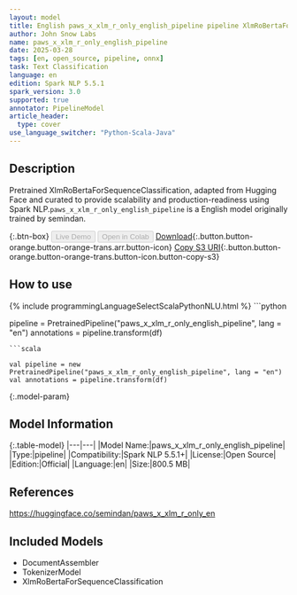 ```yaml
---
layout: model
title: English paws_x_xlm_r_only_english_pipeline pipeline XlmRoBertaForSequenceClassification from semindan
author: John Snow Labs
name: paws_x_xlm_r_only_english_pipeline
date: 2025-03-28
tags: [en, open_source, pipeline, onnx]
task: Text Classification
language: en
edition: Spark NLP 5.5.1
spark_version: 3.0
supported: true
annotator: PipelineModel
article_header:
  type: cover
use_language_switcher: "Python-Scala-Java"
---
```


## Description

Pretrained XlmRoBertaForSequenceClassification, adapted from Hugging Face and curated to provide scalability and production-readiness using Spark NLP.`paws_x_xlm_r_only_english_pipeline` is a English model originally trained by semindan.

{:.btn-box}
<button class="button button-orange" disabled>Live Demo</button>
<button class="button button-orange" disabled>Open in Colab</button>
[Download](https://s3.amazonaws.com/auxdata.johnsnowlabs.com/public/models/paws_x_xlm_r_only_english_pipeline_en_5.5.1_3.0_1743188148530.zip){:.button.button-orange.button-orange-trans.arr.button-icon}
[Copy S3 URI](s3://auxdata.johnsnowlabs.com/public/models/paws_x_xlm_r_only_english_pipeline_en_5.5.1_3.0_1743188148530.zip){:.button.button-orange.button-orange-trans.button-icon.button-copy-s3}

## How to use



<div class="tabs-box" markdown="1">
{% include programmingLanguageSelectScalaPythonNLU.html %}
```python

pipeline = PretrainedPipeline("paws_x_xlm_r_only_english_pipeline", lang = "en")
annotations =  pipeline.transform(df)   

```
```scala

val pipeline = new PretrainedPipeline("paws_x_xlm_r_only_english_pipeline", lang = "en")
val annotations = pipeline.transform(df)

```
</div>

{:.model-param}
## Model Information

{:.table-model}
|---|---|
|Model Name:|paws_x_xlm_r_only_english_pipeline|
|Type:|pipeline|
|Compatibility:|Spark NLP 5.5.1+|
|License:|Open Source|
|Edition:|Official|
|Language:|en|
|Size:|800.5 MB|

## References

https://huggingface.co/semindan/paws_x_xlm_r_only_en

## Included Models

- DocumentAssembler
- TokenizerModel
- XlmRoBertaForSequenceClassification